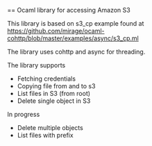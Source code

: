 == Ocaml library for accessing Amazon S3

This library is based on s3_cp example found at
https://github.com/mirage/ocaml-cohttp/blob/master/examples/async/s3_cp.ml

The library uses cohttp and async for threading.

The library supports
* Fetching credentials
* Copying file from and to s3
* List files in S3 (from root)
* Delete single object in S3

In progress
* Delete multiple objects
* List files with prefix
